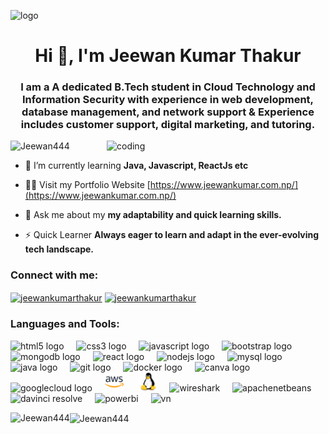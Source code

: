 ![logo](https://github.com/Jeewan444/Jeewan444/blob/main/Copy%20of%20Black%20%26%20Blue%20Creative%20Game%20Streammer%20Twitch%20Banner.gif)
<h1 align="center">Hi 👋, I'm Jeewan Kumar Thakur</h1>
<h3 align="center">	I am a A dedicated B.Tech student in Cloud Technology and Information Security with experience in web development, database management, and network support & Experience includes customer support, digital marketing, and tutoring.
</h3>

<img align="right" alt="coding" width="350" src="https://raw.githubusercontent.com/TheDudeThatCode/TheDudeThatCode/master/Assets/Designer.gif">

<p align="left"> <img src="https://komarev.com/ghpvc/?username=Jeewan444&label=Profile%20views&color=0e75b6&style=flat" alt="Jeewan444" /> </p>


- 🌱 I’m currently learning **Java, Javascript, ReactJs etc**

- 👨‍💻  Visit my Portfolio Website  [https://www.jeewankumar.com.np/](https://www.jeewankumar.com.np/)

- 💬 Ask me about my **my adaptability and quick learning skills.**

- ⚡ Quick Learner **Always eager to learn and adapt in the ever-evolving tech landscape.**

<h3 align="left">Connect with me:</h3>
<p align="left">
<a href="https://www.linkedin.com/in/jeewankumarthakur/" target="blank"><img align="center" src="https://raw.githubusercontent.com/rahuldkjain/github-profile-readme-generator/master/src/images/icons/Social/linked-in-alt.svg" alt="jeewankumarthakur" height="30" width="40" /></a>	
  <a href="https://www.youtube.com/@MRJeewan4444" target="blank"><img align="center" src="https://upload.wikimedia.org/wikipedia/commons/e/ef/Youtube_logo.png" alt="jeewankumarthakur" height="30" width="40" /></a>	

</p>

<h3 align="left">Languages and Tools:</h3>
<p align="left"> <img src="https://cdn.jsdelivr.net/gh/devicons/devicon/icons/html5/html5-original.svg" height="30" alt="html5 logo"  />
  <img width="12" />
  <img src="https://cdn.jsdelivr.net/gh/devicons/devicon/icons/css3/css3-original.svg" height="30" alt="css3 logo"  />
  <img width="12" />
  <img src="https://cdn.jsdelivr.net/gh/devicons/devicon/icons/javascript/javascript-original.svg" height="30" alt="javascript logo"  />
  <img width="12" />
  <img src="https://cdn.jsdelivr.net/gh/devicons/devicon/icons/bootstrap/bootstrap-original.svg" height="30" alt="bootstrap logo"  />
  <img width="12" />
  <img src="https://cdn.jsdelivr.net/gh/devicons/devicon/icons/mongodb/mongodb-original.svg" height="30" alt="mongodb logo"  />
  <img width="12" />
  <img src="https://cdn.jsdelivr.net/gh/devicons/devicon/icons/react/react-original.svg" height="30" alt="react logo"  />
  <img width="12" />
  <img src="https://cdn.jsdelivr.net/gh/devicons/devicon/icons/nodejs/nodejs-original.svg" height="30" alt="nodejs logo"  />
  <img width="12" />
  <img src="https://cdn.jsdelivr.net/gh/devicons/devicon/icons/mysql/mysql-original.svg" height="30" alt="mysql logo"  />
  <img width="12" />
  <img src="https://cdn.jsdelivr.net/gh/devicons/devicon/icons/java/java-original.svg" height="30" alt="java logo"  />
  <img width="12" />
  <img src="https://cdn.jsdelivr.net/gh/devicons/devicon/icons/git/git-original.svg" height="30" alt="git logo"  />
  <img width="12" />
  <img src="https://cdn.jsdelivr.net/gh/devicons/devicon/icons/docker/docker-original.svg" height="30" alt="docker logo"  />
  <img width="12" />
  <img src="https://cdn.jsdelivr.net/gh/devicons/devicon/icons/canva/canva-original.svg" height="30" alt="canva logo"  />
  <img width="12" />
  <img src="https://cdn.jsdelivr.net/gh/devicons/devicon/icons/googlecloud/googlecloud-original.svg" height="30" alt="googlecloud logo" />
   <img width="12" />
  <img src="https://raw.githubusercontent.com/devicons/devicon/master/icons/amazonwebservices/amazonwebservices-original-wordmark.svg" alt="aws"  height="30" /> 
   <img width="12" />
  <img src="https://raw.githubusercontent.com/devicons/devicon/master/icons/linux/linux-original.svg" alt="linux"  height="30"/>
  <img width="12" />
   <img src="https://upload.wikimedia.org/wikipedia/commons/c/c6/Wireshark_icon_new.png" alt="wireshark"  height="30"/>
  <img width="12" />
   <img src="https://upload.wikimedia.org/wikipedia/commons/thumb/9/98/Apache_NetBeans_Logo.svg/1776px-Apache_NetBeans_Logo.svg.png" alt="apachenetbeans"  height="30"/>
  <img width="12" />
   <img src="https://upload.wikimedia.org/wikipedia/commons/4/4d/DaVinci_Resolve_Studio.png" alt="davinci resolve"  height="30"/>
  <img width="12" />
   <img src="https://upload.wikimedia.org/wikipedia/commons/thumb/c/cf/New_Power_BI_Logo.svg/1200px-New_Power_BI_Logo.svg.png" alt="powerbi"  height="30"/>
  <img width="12" />
   <img src="https://i.pinimg.com/564x/3f/af/a4/3fafa456274a8b1458175771e05bd62f.jpg" alt="vn"  height="30"/>
  <img width="12" />
</p>

<p><img align="left" src="https://github-readme-stats.vercel.app/api/top-langs?username=Jeewan444&show_icons=true&locale=en&layout=compact&theme=dracula&hide_border=false" height="150" alt="Jeewan444"/></p>


<p><img align="center" src="https://github-readme-streak-stats.herokuapp.com/?user=Jeewan444&theme=dracula&hide_border=false" height="150" alt="Jeewan444" /></p>




